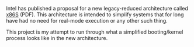 Intel has published a proposal for a new legacy-reduced architecture called
[x86S](https://cdrdv2.intel.com/v1/dl/getContent/776648) (PDF).  This
architecture is intended to simplify systems that for long have had no need for
real-mode execution or any other such thing.

This project is my attempt to run through what a simplified booting/kernel
process looks like in the new architecture.
